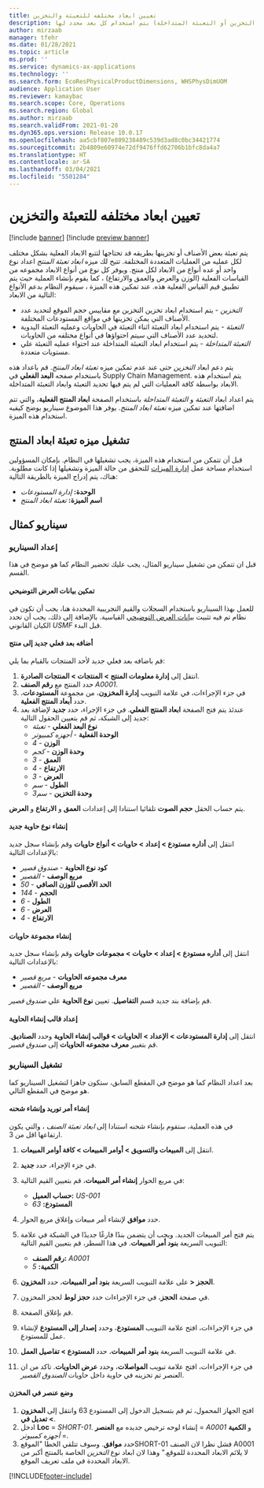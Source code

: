 ```yaml
---
title: تعيين ابعاد مختلفه للتعبئة والتخزين
description: يوضح هذا الموضوع كيفيه تحديد العملية (التعبئة أو التخزين أو التعبئة المتداخلة) يتم استخدام كل بعد محدد لها.
author: mirzaab
manager: tfehr
ms.date: 01/28/2021
ms.topic: article
ms.prod: ''
ms.service: dynamics-ax-applications
ms.technology: ''
ms.search.form: EcoResPhysicalProductDimensions, WHSPhysDimUOM
audience: Application User
ms.reviewer: kamaybac
ms.search.scope: Core, Operations
ms.search.region: Global
ms.author: mirzaab
ms.search.validFrom: 2021-01-28
ms.dyn365.ops.version: Release 10.0.17
ms.openlocfilehash: aa5cbf807e809238489c539d3ad8c0bc34421774
ms.sourcegitcommit: 2b4809e60974e72df9476ffd62706b1bfc8da4a7
ms.translationtype: HT
ms.contentlocale: ar-SA
ms.lasthandoff: 03/04/2021
ms.locfileid: "5501284"
---
```

# <a name="set-different-dimensions-for-packing-and-storage"></a>تعيين ابعاد مختلفه للتعبئة والتخزين

[!include [banner](../../includes/banner.md)]
[!include [preview banner](../includes/preview-banner.md)]

يتم تعبئة بعض الأصناف أو تخزينها بطريقه قد تحتاجها لتتبع الابعاد الفعلية بشكل مختلف لكل عمليه من العمليات المتعددة المختلفة. تتيح لك ميزه *ابعاد تعبئة المنتج* اعداد نوع واحد أو عده أنواع من الابعاد لكل منتج. ويوفر كل نوع من أنواع الابعاد مجموعه من القياسات الفعلية (الوزن والعرض والعمق والارتفاع) ، كما يقوم بإنشاء العملية حيث يتم تطبيق قيم القياس الفعلية هذه. عند تمكين هذه الميزة ، سيقوم النظام بدعم الأنواع التالية من الابعاد:

- *التخزين* - يتم استخدام ابعاد تخزين التخزين مع مقاييس حجم الموقع لتحديد عدد الأصناف التي يمكن تخزينها في مواقع المستودعات المختلفة.
- *التعبئة* - يتم استخدام ابعاد التعبئة اثناء التعبئة في الحاويات وعمليه التعبئة اليدوية لتحديد عدد الأصناف التي سيتم احتواؤها في أنواع مختلفه من الحاويات.
- *التعبئة المتداخلة* - يتم استخدام ابعاد التعبئة المتداخلة عند احتواء عمليه التعبئة علي مستويات متعددة.

يتم دعم ابعاد *التخزين* حتى عند عدم تمكين ميزه *تعبئة ابعاد المنتج*. قم باعداد هذه باستخدام صفحه **البعد الفعلي** في Supply Chain Management. يتم استخدام هذه الابعاد بواسطة كافة العمليات التي لم يتم فيها تحديد التعبئة وابعاد التعبئة المتداخلة.

يتم اعداد ابعاد *التعبئة* و *التعبئة المتداخلة* باستخدام الصفحة **ابعاد المنتج الفعلية**، والتي تتم اضافتها عند تمكين ميزه *تعبئة ابعاد المنتج*.
يوفر هذا الموضوع سيناريو يوضح كيفيه استخدام هذه الميزة.

## <a name="turn-on-the-packaging-product-dimensions-feature"></a>تشغيل ميزه تعبئة ابعاد المنتج

قبل أن تتمكن من استخدام هذه الميزة، يجب تشغيلها في النظام. بإمكان المسؤولين استخدام مساحة عمل [إدارة الميزات](../../fin-ops-core/fin-ops/get-started/feature-management/feature-management-overview.md) للتحقق من حالة الميزة وتشغيلها إذا كانت مطلوبة. هناك، يتم إدراج الميزة بالطريقة التالية:

- **الوحدة:** *إدارة المستودعات*
- **اسم الميزة:** *تعبئة ابعاد المنتج*

## <a name="example-scenario"></a>سيناريو كمثال

### <a name="set-up-the-scenario"></a>إعداد السيناريو

قبل ان تتمكن من تشغيل سيناريو المثال، يجب عليك تحضير النظام كما هو موضح في هذا القسم.

#### <a name="enable-demo-data"></a>تمكين بيانات العرض التوضيحي

للعمل بهذا السيناريو باستخدام السجلات والقيم التجريبية المحددة هنا، يجب أن تكون في نظام تم فيه تثبيت [بيانات العرض التوضيحي](../../fin-ops-core/dev-itpro/deployment/deploy-demo-environment.md) القياسية. بالإضافة إلى ذلك، يجب أن تحدد الكيان القانوني *USMF* قبل البدء.

#### <a name="add-a-new-physical-dimension-to-a-product"></a>أضافه بعد فعلي جديد إلى منتج

قم باضافه بعد فعلي جديد لأحد المنتجات بالقيام بما يلي:

1. انتقل إلى **إدارة معلومات المنتج‬ \> المنتجات \> المنتجات الصادرة**.
1. حدد المنتج مع **رقم الصنف** *A0001*.
1. في جزء الإجراءات، في علامة التبويب **إدارة المخزون**، من مجموعة **المستودعات**، حدد **أبعاد المنتج الفعلية**.
1. عندئذ يتم فتح الصفحة **ابعاد المنتج الفعلي**. في جزء الإجراء، حدد **جديد** لإضافة بعد جديد إلى الشبكة، ثم قم بتعيين الحقول التالية:
    - **نوع البعد الفعلي** - *تعبئة*
    - **الوحدة الفعلية** - *أجهزه كمبيوتر*
    - **الوزن** - *4*
    - **وحدة الوزن** - *كجم*
    - **العمق** - *3*
    - **الارتفاع** - *4*
    - **العرض** - *3*
    - **الطول** - *سم*
    - **وحدة التخزين** - *سم3*

يتم حساب الحقل **حجم الصوت** تلقائيا استنادا إلى إعدادات **العمق** و **الارتفاع** و **العرض**.

#### <a name="create-a-new-container-type"></a>إنشاء نوع حاوية جديد

انتقل إلى **أداره مستودع \> إعداد \> حاويات \> أنواع حاويات** وقم بإنشاء سجل جديد بالإعدادات التالية:

- **كود نوع الحاوية** - *صندوق قصير‎*
- **مربع الوصف** - *القصير*
- **الحد الأقصى للوزن الصافي** - *50*
- **الحجم** - *144*
- **الطول** - *6*
- **العرض** - *6*
- **الارتفاع** - *4*

#### <a name="create-a-container-group"></a>إنشاء مجموعة حاويات

انتقل إلى **أداره مستودع \> إعداد \> حاويات \> مجموعات حاويات** وقم بإنشاء سجل جديد بالإعدادات التالية:

- **معرف مجموعه الحاويات** - *مربع قصير*
- **مربع الوصف** - *القصير*

قم بإضافة بند جديد قسم **التفاصيل**. تعيين **نوع الحاوية** علي *صندوق قصير*.

#### <a name="set-up-a-container-build-template"></a>إعداد قالب إنشاء الحاوية

انتقل إلى **إدارة المستودعات \> الإعداد \> الحاويات \> ‏‫قوالب إنشاء الحاوية**‬ وحدد **الصناديق**. قم بتغيير **معرف مجموعه الحاويات** إلى *صندوق قصير*.

### <a name="run-the-scenario"></a>تشغيل السيناريو

بعد اعداد النظام كما هو موضح في المقطع السابق، ستكون جاهزا لتشغيل السيناريو كما هو موضح في المقطع التالي.

#### <a name="create-a-sales-order-and-create-a-shipment"></a>إنشاء أمر توريد وإنشاء شحنه

في هذه العملية، ستقوم بإنشاء شحنه استنادا إلى *ابعاد تعبئة الصنف* ، والتي يكون ارتفاعها اقل من 3.

1. انتقل إلى **المبيعات والتسويق \> أوامر المبيعات \> كافة أوامر المبيعات‬**.
1. في جزء الإجراء، حدد **جديد**.
1. في مربع الحوار **إنشاء أمر المبيعات**، قم بتعيين القيم التالية:

    - **حساب العميل:** *US-001*
    - **المستودع:** *63*

1. حدد **موافق** لإنشاء أمر مبيعات وإغلاق مربع الحوار.
1. يتم فتح أمر المبيعات الجديد. ويجب أن يتضمن بندًا فارغًا جديدًا في الشبكة في علامة التبويب السريعة **بنود أمر المبيعات**. في هذا السطر، قم بتعيين القيم التالية:

    - **رقم الصنف:** *A0001*
    - **الكمية:** *5*

1. على علامة التبويب السريعة **بنود أمر المبيعات**، حدد **المخزون‏‎ \> الحجز**.
1. في صفحة **الحجز**، في جزء الإجراءات حدد **حجز لوط** لحجز المخزون.
1. قم بإغلاق الصفحة.
1. في جزء الإجراءات، افتح علامة التبويب **المستودع**، وحدد **إصدار إلى المستودع‬** لإنشاء عمل للمستودع.
1. في علامة التبويب السريعة **بنود أمر المبيعات**، حدد **المستودع \> تفاصيل العمل**.
1. في جزء الإجراءات، افتح علامة تبويب **المواصلات**، وحدد **عرض الحاويات**. تاكد من ان العنصر تم تخزينه في حاوية داخل حاويات *الصندوق القصير*.

#### <a name="place-an-item-into-storage"></a>وضع عنصر في المخزن

1. افتح الجهاز المحمول، ثم قم بتسجيل الدخول إلى المستودع 63 وانتقل إلى **المخزون \> تعديل في**.
1. ادخل **Loc** = *SHORT-01*. إنشاء لوحه ترخيص جديده مع **العنصر** = *A0001* و **الكمية** = *أجهزه كمبيوتر*.
1. حدد **موافق**. وسوف تتلقي الخطا "الموقعSHORT-01 فشل نظرا لان الصنف A0001 لا يلائم الابعاد المحددة للموقع." وهذا لان ابعاد نوع *التخزين* الخاصة بالمنتج أكبر من الابعاد المحددة في ملف تعريف الموقع.


[!INCLUDE[footer-include](../../includes/footer-banner.md)]